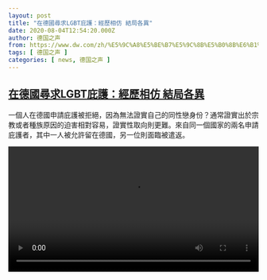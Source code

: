 ```yaml
---
layout: post
title: "在德國尋求LGBT庇護：經歷相仿 結局各異"
date: 2020-08-04T12:54:20.000Z
author: 德国之声
from: https://www.dw.com/zh/%E5%9C%A8%E5%BE%B7%E5%9C%8B%E5%B0%8B%E6%B1%82LGBT%E5%BA%87%E8%AD%B7%EF%BC%9A%E7%B6%93%E6%AD%B7%E7%9B%B8%E4%BB%BF%20%E7%B5%90%E5%B1%80%E5%90%84%E7%95%B0/a-54433168
tags: [ 德国之声 ]
categories: [ news, 德国之声 ]
---
```

<!--1596545660000-->
[在德國尋求LGBT庇護：經歷相仿 結局各異](https://www.dw.com/zh/%E5%9C%A8%E5%BE%B7%E5%9C%8B%E5%B0%8B%E6%B1%82LGBT%E5%BA%87%E8%AD%B7%EF%BC%9A%E7%B6%93%E6%AD%B7%E7%9B%B8%E4%BB%BF%20%E7%B5%90%E5%B1%80%E5%90%84%E7%95%B0/a-54433168)
------

<div>
<p>一個人在德國申請庇護被拒絕，因為無法證實自己的同性戀身份？通常證實出於宗教或者種族原因的迫害相對容易，證實性取向則更難。來自同一個國家的兩名申請庇護者，其中一人被允許留在德國，另一位則面臨被遣返。</small></p><video src="https://tvdownloaddw-a.akamaihd.net/dwtv_video/flv/vdt_zh/2020/bchi200804_001_lgbt_01g_sd_sor.mp4" controls style="width:100%"></video>
</div>
